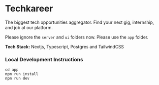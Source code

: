 
# Techkareer

The biggest tech opportunities aggregator. Find your next gig, internship, and job at our platform.

Please ignore the `server` and `ui` folders now. Please use the `app` folder.

**Tech Stack:** Nextjs, Typescript, Postgres and TailwindCSS

### Local Development Instructions 
```
cd app
npm run install
npm run dev
```

